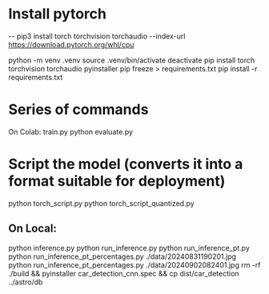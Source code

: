 # Install pytorch

-- pip3 install torch torchvision torchaudio --index-url https://download.pytorch.org/whl/cpu

python -m venv .venv
source .venv/bin/activate
deactivate
pip install torch torchvision torchaudio pyinstaller
pip freeze > requirements.txt
pip install -r requirements.txt

# Series of commands

On Colab:
train.py
python evaluate.py

# Script the model (converts it into a format suitable for deployment)
python torch_script.py
python torch_script_quantized.py

## On Local:
python inference.py
python run_inference.py
python run_inference_pt.py
python run_inference_pt_percentages.py ./data/20240831190201.jpg
python run_inference_pt_percentages.py ./data/20240902082401.jpg
rm -rf ./build && pyinstaller car_detection_cnn.spec && cp dist/car_detection ../astro/db

